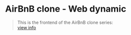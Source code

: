 # AirBnB clone - Web dynamic
> This is the frontend of the AirBnB clone series:  
> [view info](../README.md)
